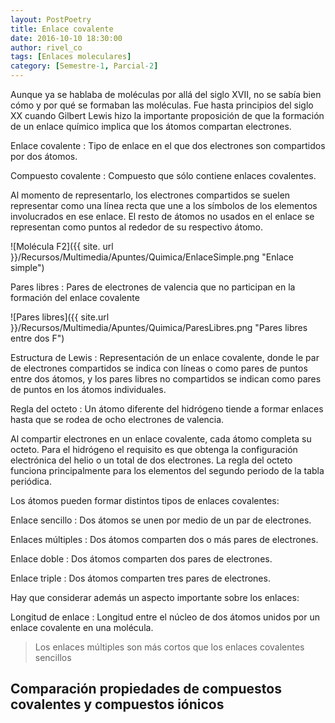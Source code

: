 ```yaml
---
layout: PostPoetry
title: Enlace covalente
date: 2016-10-10 18:30:00
author: rivel_co
tags: [Enlaces moleculares]
category: [Semestre-1, Parcial-2]
---
```


Aunque ya se hablaba de moléculas por allá del siglo XVII, no se sabía bien cómo y por qué se formaban las moléculas. Fue hasta principios del siglo XX cuando Gilbert Lewis hizo la importante proposición de que la formación de un enlace químico implica que los átomos compartan electrones.

Enlace covalente
 : Tipo de enlace en el que dos electrones son compartidos por dos átomos.

Compuesto covalente
 : Compuesto que sólo contiene enlaces covalentes.

Al momento de representarlo, los electrones compartidos se suelen representar como una línea recta que une a los símbolos de los elementos involucrados en ese enlace. El resto de átomos no usados en el enlace se representan como puntos al rededor de su respectivo átomo.

![Molécula F2]({{ site. url }}/Recursos/Multimedia/Apuntes/Quimica/EnlaceSimple.png "Enlace simple")

Pares libres
 : Pares de electrones de valencia que no participan en la formación del enlace covalente

![Pares libres]({{ site.url }}/Recursos/Multimedia/Apuntes/Quimica/ParesLibres.png "Pares libres entre dos F")

Estructura de Lewis
 : Representación de un enlace covalente, donde le par de electrones compartidos se indica con líneas o como pares de puntos entre dos átomos, y los pares libres no compartidos se indican como pares de puntos en los átomos individuales.

Regla del octeto
 : Un átomo diferente del hidrógeno tiende a formar enlaces hasta que se rodea de ocho electrones de valencia.

Al compartir electrones en un enlace covalente, cada átomo completa su octeto. Para el hidrógeno el requisito es que obtenga la configuración electrónica del helio o un total de dos electrones. La regla del octeto funciona principalmente para los elementos del segundo periodo de la tabla periódica.

Los átomos pueden formar distintos tipos de enlaces covalentes:

Enlace sencillo
 : Dos átomos se unen por medio de un par de electrones.

Enlaces múltiples
 : Dos átomos comparten dos o más pares de electrones.

Enlace doble
 : Dos átomos comparten dos pares de electrones.

Enlace triple
 : Dos átomos comparten tres pares de electrones.

Hay que considerar además un aspecto importante sobre los enlaces:

Longitud de enlace
 : Longitud entre el núcleo de dos átomos unidos por un enlace covalente en una molécula.

> Los enlaces múltiples son más cortos que los enlaces covalentes sencillos

## Comparación propiedades de compuestos covalentes y compuestos iónicos

###